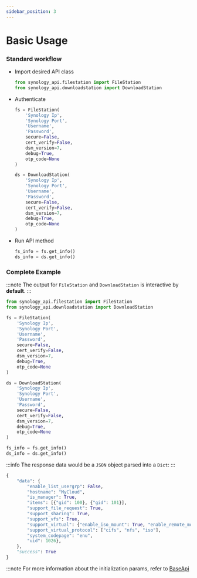 ```yaml
---
sidebar_position: 3
---
```


# Basic Usage
### Standard workflow
- Import desired API class
  
    ```python
    from synology_api.filestation import FileStation
    from synology_api.downloadstation import DownloadStation
    ```
- Authenticate
  
    ```python
    fs = FileStation(
        'Synology Ip',
        'Synology Port',
        'Username',
        'Password',
        secure=False,
        cert_verify=False,
        dsm_version=7,
        debug=True,
        otp_code=None
    )

    ds = DownloadStation(
        'Synology Ip',
        'Synology Port',
        'Username',
        'Password',
        secure=False,
        cert_verify=False,
        dsm_version=7,
        debug=True,
        otp_code=None
    )
    ```
- Run API method
    ```python
    fs_info = fs.get_info()
    ds_info = ds.get_info()
    ```

### Complete Example

:::note
The output for `FileStation` and `DownloadStation` is interactive by **default**.
:::
```python
from synology_api.filestation import FileStation
from synology_api.downloadstation import DownloadStation

fs = FileStation(
    'Synology Ip',
    'Synology Port',
    'Username',
    'Password',
    secure=False,
    cert_verify=False,
    dsm_version=7,
    debug=True,
    otp_code=None
)

ds = DownloadStation(
    'Synology Ip',
    'Synology Port',
    'Username',
    'Password',
    secure=False,
    cert_verify=False,
    dsm_version=7,
    debug=True,
    otp_code=None
)

fs_info = fs.get_info()
ds_info = ds.get_info()
```

:::info
The response data would be a `JSON` object parsed into a `Dict`:
:::
```python 
{
    "data": {
        "enable_list_usergrp": False,
        "hostname": "MyCloud",
        "is_manager": True,
        "items": [{"gid": 100}, {"gid": 101}],
        "support_file_request": True,
        "support_sharing": True,
        "support_vfs": True,
        "support_virtual": {"enable_iso_mount": True, "enable_remote_mount": True},
        "support_virtual_protocol": ["cifs", "nfs", "iso"],
        "system_codepage": "enu",
        "uid": 1026},
    },
    "success": True
}
```

:::note
For more information about the initialization params, refer to [BaseApi](../apis/classes/base_api)